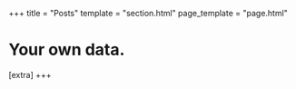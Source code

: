 +++
title = "Posts"
template = "section.html"
page_template = "page.html"
# Your own data.
[extra]
+++